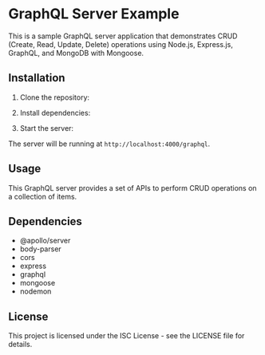 # GraphQL Server Example

This is a sample GraphQL server application that demonstrates CRUD (Create, Read, Update, Delete) operations using Node.js, Express.js, GraphQL, and MongoDB with Mongoose.

## Installation

1. Clone the repository:


2. Install dependencies:


3. Start the server:


The server will be running at `http://localhost:4000/graphql`.

## Usage

This GraphQL server provides a set of APIs to perform CRUD operations on a collection of items.


## Dependencies

- @apollo/server
- body-parser
- cors
- express
- graphql
- mongoose
- nodemon

## License

This project is licensed under the ISC License - see the LICENSE file for details.


